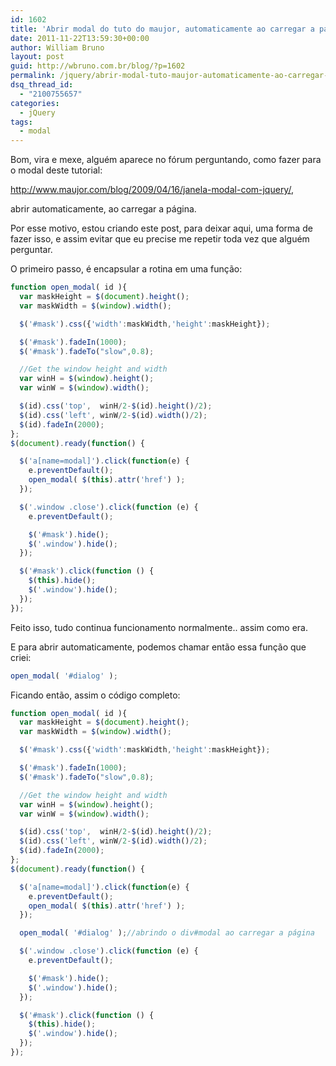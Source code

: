 ```yaml
---
id: 1602
title: 'Abrir modal do tuto do maujor, automaticamente ao carregar a página - jQuery'
date: 2011-11-22T13:59:30+00:00
author: William Bruno
layout: post
guid: http://wbruno.com.br/blog/?p=1602
permalink: /jquery/abrir-modal-tuto-maujor-automaticamente-ao-carregar-pagina-jquery/
dsq_thread_id:
  - "2100755657"
categories:
  - jQuery
tags:
  - modal
---
```

Bom, vira e mexe, alguém aparece no fórum perguntando, como fazer para o modal deste tutorial:

<a href="http://www.maujor.com/blog/2009/04/16/janela-modal-com-jquery/" target="_blank">http://www.maujor.com/blog/2009/04/16/janela-modal-com-jquery/</a>,

abrir automaticamente, ao carregar a página.

<!--more-->



Por esse motivo, estou criando este post, para deixar aqui, uma forma de fazer isso, e assim evitar que eu precise me repetir toda vez que alguém perguntar.

O primeiro passo, é encapsular a rotina em uma função:

``` js
function open_modal( id ){
  var maskHeight = $(document).height();
  var maskWidth = $(window).width();

  $('#mask').css({'width':maskWidth,'height':maskHeight});

  $('#mask').fadeIn(1000);
  $('#mask').fadeTo("slow",0.8);

  //Get the window height and width
  var winH = $(window).height();
  var winW = $(window).width();

  $(id).css('top',  winH/2-$(id).height()/2);
  $(id).css('left', winW/2-$(id).width()/2);
  $(id).fadeIn(2000);
};
$(document).ready(function() {

  $('a[name=modal]').click(function(e) {
    e.preventDefault();
    open_modal( $(this).attr('href') );
  });

  $('.window .close').click(function (e) {
    e.preventDefault();

    $('#mask').hide();
    $('.window').hide();
  });

  $('#mask').click(function () {
    $(this).hide();
    $('.window').hide();
  });
});
```

Feito isso, tudo continua funcionamento normalmente.. assim como era.

E para abrir automaticamente, podemos chamar então essa função que criei:

``` js
open_modal( '#dialog' );
```

Ficando então, assim o código completo:

``` js
function open_modal( id ){
  var maskHeight = $(document).height();
  var maskWidth = $(window).width();

  $('#mask').css({'width':maskWidth,'height':maskHeight});

  $('#mask').fadeIn(1000);
  $('#mask').fadeTo("slow",0.8);

  //Get the window height and width
  var winH = $(window).height();
  var winW = $(window).width();

  $(id).css('top',  winH/2-$(id).height()/2);
  $(id).css('left', winW/2-$(id).width()/2);
  $(id).fadeIn(2000);
};
$(document).ready(function() {

  $('a[name=modal]').click(function(e) {
    e.preventDefault();
    open_modal( $(this).attr('href') );
  });

  open_modal( '#dialog' );//abrindo o div#modal ao carregar a página

  $('.window .close').click(function (e) {
    e.preventDefault();

    $('#mask').hide();
    $('.window').hide();
  });

  $('#mask').click(function () {
    $(this).hide();
    $('.window').hide();
  });
});
```
